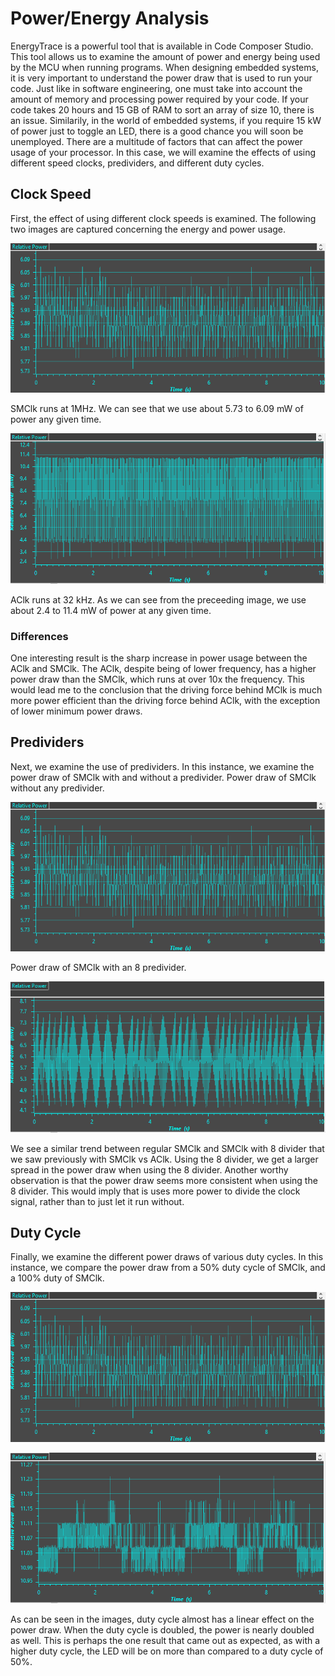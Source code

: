 # Power/Energy Analysis
EnergyTrace is a powerful tool that is available in Code Composer Studio. This tool allows us to examine the amount of power
and energy being used by the MCU when running programs. When designing embedded systems, it is very important to 
understand the power draw that is used to run your code. Just like in software engineering, one must take into account
the amount of memory and processing power required by your code. If your code takes 20 hours and 15 GB of RAM to sort an
array of size 10, there is an issue. Similarily, in the world of embedded systems, if you require 15 kW of power 
just to toggle an LED, there is a good chance you will soon be unemployed. There are a multitude of factors that can affect
the power usage of your processor. In this case, we will examine the effects of using different speed clocks, predividers,
and different duty cycles.

## Clock Speed
First, the effect of using different clock speeds is examined. The following two images are captured
concerning the energy and power usage.

![Alt text](https://github.com/RU09342/lab-4-timers-and-pwm-patelk6/blob/master/Advanced%20work/pictures/power_SM.PNG "Power of SMClk")

SMClk runs at 1MHz. We can see that we use about 5.73 to 6.09 mW of power any given time.

![Alt text](https://github.com/RU09342/lab-4-timers-and-pwm-patelk6/blob/master/Advanced%20work/pictures/power_A.PNG "Power of SMClk")

AClk runs at 32 kHz. As we can see from the preceeding image, we use about 2.4 to 11.4 mW of power at any given time.

### Differences
One interesting result is the sharp increase in power usage between the AClk and SMClk. The AClk, despite being of lower 
frequency, has a higher power draw than the SMClk, which runs at over 10x the frequency. This would lead me to the conclusion
that the driving force behind MClk is much more power efficient than the driving force behind AClk, with the exception
of lower minimum power draws.

## Predividers
Next, we examine the use of predividers. In this instance, we examine the power draw of SMClk with and without a predivider.
Power draw of SMClk without any predivider.

![Alt text](https://github.com/RU09342/lab-4-timers-and-pwm-patelk6/blob/master/Advanced%20work/pictures/power_SM.PNG "Power of SMClk")

Power draw of SMClk with an 8 predivider.

![Alt text](https://github.com/RU09342/lab-4-timers-and-pwm-patelk6/blob/master/Advanced%20work/pictures/power_SM_8.PNG "Power of SMClk with 8 divider")

We see a similar trend between regular SMClk and SMClk with 8 divider that we saw previously with SMClk vs AClk.
Using the 8 divider, we get a larger spread in the power draw when using the 8 divider. Another worthy observation
is that the power draw seems more consistent when using the 8 divider. This would imply that is uses more power 
to divide the clock signal, rather than to just let it run without.

## Duty Cycle
Finally, we examine the different power draws of various duty cycles. In this instance, we compare the 
power draw from a 50% duty cycle of SMClk, and a 100% duty of SMClk.

![alt text](https://github.com/RU09342/lab-4-timers-and-pwm-patelk6/blob/master/Advanced%20work/pictures/power_SM.PNG "Power of SMClk")

![Alt text](https://github.com/RU09342/lab-4-timers-and-pwm-patelk6/blob/master/Advanced%20work/pictures/power_SM_100p.PNG "Power of SMClk")

As can be seen in the images, duty cycle almost has a linear effect on the power draw. When the duty cycle is doubled,
the power is nearly doubled as well. This is perhaps the one result that came out as expected, as with a higher duty cycle,
the LED will be on more than compared to a duty cycle of 50%.

